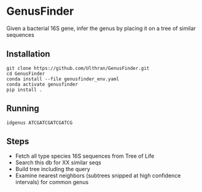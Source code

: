 # GenusFinder
Given a bacterial 16S gene, infer the genus by placing it on a tree of similar sequences

## Installation

```
git clone https://github.com/Ulthran/GenusFinder.git
cd GenusFinder
conda install --file genusfinder_env.yaml
conda activate genusfinder
pip install .
```

## Running

```
idgenus ATCGATCGATCGATCG
```

## Steps

 - Fetch all type species 16S sequences from Tree of Life
 - Search this db for XX similar seqs
 - Build tree including the query
 - Examine nearest neighbors (subtrees snipped at high confidence intervals) for common genus
